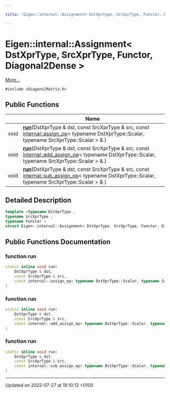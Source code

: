 ```yaml
---

title: "Eigen::internal::Assignment< DstXprType, SrcXprType, Functor, Diagonal2Dense >"

---
```


# Eigen::internal::Assignment< DstXprType, SrcXprType, Functor, Diagonal2Dense >



 [More...](#detailed-description)


`#include <DiagonalMatrix.h>`

## Public Functions

|                | Name           |
| -------------- | -------------- |
| void | **[run](http://example.org/classes/structeigen_1_1internal_1_1assignment_3_01dstxprtype_00_01srcxprtype_00_01functor_00_01diagonal2dense_01_4/#function-run)**(DstXprType & dst, const SrcXprType & src, const <a href="http://example.org/classes/structeigen_1_1internal_1_1assign__op/">internal::assign_op</a>< typename DstXprType::Scalar, typename SrcXprType::Scalar > & ) |
| void | **[run](http://example.org/classes/structeigen_1_1internal_1_1assignment_3_01dstxprtype_00_01srcxprtype_00_01functor_00_01diagonal2dense_01_4/#function-run)**(DstXprType & dst, const SrcXprType & src, const <a href="http://example.org/classes/structeigen_1_1internal_1_1add__assign__op/">internal::add_assign_op</a>< typename DstXprType::Scalar, typename SrcXprType::Scalar > & ) |
| void | **[run](http://example.org/classes/structeigen_1_1internal_1_1assignment_3_01dstxprtype_00_01srcxprtype_00_01functor_00_01diagonal2dense_01_4/#function-run)**(DstXprType & dst, const SrcXprType & src, const <a href="http://example.org/classes/structeigen_1_1internal_1_1sub__assign__op/">internal::sub_assign_op</a>< typename DstXprType::Scalar, typename SrcXprType::Scalar > & ) |

## Detailed Description

```cpp
template <typename DstXprType ,
typename SrcXprType ,
typename Functor >
struct Eigen::internal::Assignment< DstXprType, SrcXprType, Functor, Diagonal2Dense >;
```

## Public Functions Documentation

### function run

```cpp
static inline void run(
    DstXprType & dst,
    const SrcXprType & src,
    const internal::assign_op< typename DstXprType::Scalar, typename SrcXprType::Scalar > & 
)
```


### function run

```cpp
static inline void run(
    DstXprType & dst,
    const SrcXprType & src,
    const internal::add_assign_op< typename DstXprType::Scalar, typename SrcXprType::Scalar > & 
)
```


### function run

```cpp
static inline void run(
    DstXprType & dst,
    const SrcXprType & src,
    const internal::sub_assign_op< typename DstXprType::Scalar, typename SrcXprType::Scalar > & 
)
```


-------------------------------

Updated on 2022-07-27 at 19:10:12 +0100